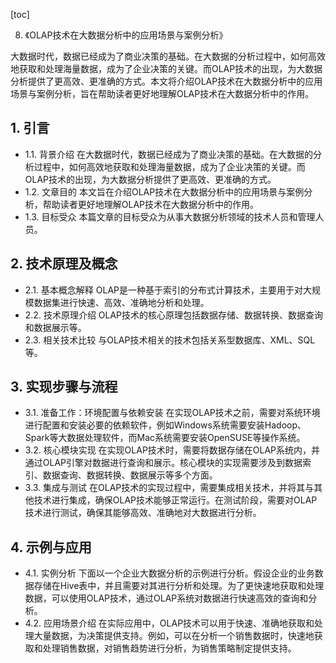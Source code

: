 
[toc]                    
                
                
8. 《OLAP技术在大数据分析中的应用场景与案例分析》

大数据时代，数据已经成为了商业决策的基础。在大数据的分析过程中，如何高效地获取和处理海量数据，成为了企业决策的关键。而OLAP技术的出现，为大数据分析提供了更高效、更准确的方式。本文将介绍OLAP技术在大数据分析中的应用场景与案例分析，旨在帮助读者更好地理解OLAP技术在大数据分析中的作用。

## 1. 引言

- 1.1. 背景介绍
在大数据时代，数据已经成为了商业决策的基础。在大数据的分析过程中，如何高效地获取和处理海量数据，成为了企业决策的关键。而OLAP技术的出现，为大数据分析提供了更高效、更准确的方式。
- 1.2. 文章目的
本文旨在介绍OLAP技术在大数据分析中的应用场景与案例分析，帮助读者更好地理解OLAP技术在大数据分析中的作用。
- 1.3. 目标受众
本篇文章的目标受众为从事大数据分析领域的技术人员和管理人员。

## 2. 技术原理及概念

- 2.1. 基本概念解释
OLAP是一种基于索引的分布式计算技术，主要用于对大规模数据集进行快速、高效、准确地分析和处理。
- 2.2. 技术原理介绍
OLAP技术的核心原理包括数据存储、数据转换、数据查询和数据展示等。
- 2.3. 相关技术比较
与OLAP技术相关的技术包括关系型数据库、XML、SQL等。

## 3. 实现步骤与流程

- 3.1. 准备工作：环境配置与依赖安装
在实现OLAP技术之前，需要对系统环境进行配置和安装必要的依赖软件，例如Windows系统需要安装Hadoop、Spark等大数据处理软件，而Mac系统需要安装OpenSUSE等操作系统。
- 3.2. 核心模块实现
在实现OLAP技术时，需要将数据存储在OLAP系统内，并通过OLAP引擎对数据进行查询和展示。核心模块的实现需要涉及到数据索引、数据查询、数据转换、数据展示等多个方面。
- 3.3. 集成与测试
在OLAP技术的实现过程中，需要集成相关技术，并将其与其他技术进行集成，确保OLAP技术能够正常运行。在测试阶段，需要对OLAP技术进行测试，确保其能够高效、准确地对大数据进行分析。

## 4. 示例与应用

- 4.1. 实例分析
下面以一个企业大数据分析的示例进行分析。假设企业的业务数据存储在Hive表中，并且需要对其进行分析和处理。为了更快速地获取和处理数据，可以使用OLAP技术，通过OLAP系统对数据进行快速高效的查询和分析。
- 4.2. 应用场景介绍
在实际应用中，OLAP技术可以用于快速、准确地获取和处理大量数据，为决策提供支持。例如，可以在分析一个销售数据时，快速地获取和处理销售数据，对销售趋势进行分析，为销售策略制定提供支持。

